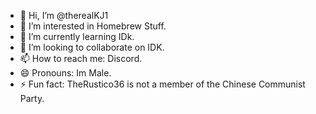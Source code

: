 - 👋 Hi, I’m @therealKJ1
- 👀 I’m interested in Homebrew Stuff.
- 🌱 I’m currently learning IDk.
- 💞️ I’m looking to collaborate on IDK.
- 📫 How to reach me: Discord.
- 😄 Pronouns: Im Male.
- ⚡ Fun fact: TheRustico36 is not a member of the Chinese Communist Party.

<!---
therealKJ1/therealKJ1 is a ✨ special ✨ repository because its `README.md` (this file) appears on your GitHub profile.
You can click the Preview link to take a look at your changes.
--->
